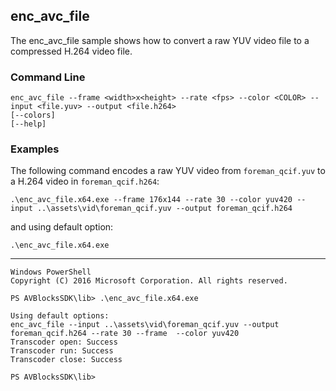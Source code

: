 ## enc_avc_file

The enc_avc_file sample shows how to convert a raw YUV video file to a compressed H.264 video file.   

### Command Line

	enc_avc_file --frame <width>x<height> --rate <fps> --color <COLOR> --input <file.yuv> --output <file.h264>
	[--colors]
	[--help]
 
###	Examples

The following command encodes a raw YUV video from `foreman_qcif.yuv` to a H.264 video in `foreman_qcif.h264`:
	
	.\enc_avc_file.x64.exe --frame 176x144 --rate 30 --color yuv420 --input ..\assets\vid\foreman_qcif.yuv --output foreman_qcif.h264

and using default option:
	
	.\enc_avc_file.x64.exe

***

	Windows PowerShell
	Copyright (C) 2016 Microsoft Corporation. All rights reserved.
	
	PS AVBlocksSDK\lib> .\enc_avc_file.x64.exe

	Using default options:
	enc_avc_file --input ..\assets\vid\foreman_qcif.yuv --output foreman_qcif.h264 --rate 30 --frame  --color yuv420
	Transcoder open: Success
	Transcoder run: Success
	Transcoder close: Success

	PS AVBlocksSDK\lib>